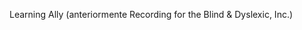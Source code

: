 <Token xmlns:xlink="http://www.w3.org/1999/xlink"><embeddedLabel xmlns="http://ddue.schemas.microsoft.com/authoring/2003/5">Learning Ally (anteriormente Recording for the Blind &amp; Dyslexic, Inc.) </embeddedLabel></Token>

<!--HONumber=Jun16_HO4-->


